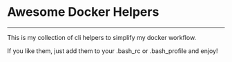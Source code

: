 # Awesome Docker Helpers
-------------------------

This is my collection of cli helpers to simplify my docker workflow. 

If you like them, just add them to your .bash_rc or .bash_profile and enjoy!
